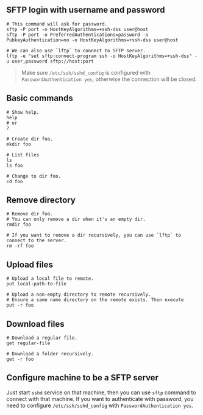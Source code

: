 ## SFTP login with username and password

```
# This command will ask for password.
sftp -P port -o HostKeyAlgorithms=+ssh-dss user@host
sftp -P port -o PreferredAuthentications=password -o PubkeyAuthentication=no -o HostKeyAlgorithms=+ssh-dss user@host

# We can also use `lftp` to connect to SFTP server.
lftp -e "set sftp:connect-program ssh -o HostKeyAlgorithms=+ssh-dss" -u user,password sftp://host:port
```

> Make sure `/etc/ssh/sshd_config` is configured with `PasswordAuthentication yes`, otherwise
the connection will be closed.

## Basic commands

```
# Show help.
help
# or
?

# Create dir foo.
mkdir foo

# List files
ls
ls foo

# Change to dir foo.
cd foo
```

## Remove directory

```
# Remove dir foo.
# You can only remove a dir when it's an empty dir.
rmdir foo

# If you want to remove a dir recursively, you can use `lftp` to connect to the server.
rm -rf foo
```

## Upload files

```
# Upload a local file to remote.
put local-path-to-file

# Upload a non-empty directory to remote recursively.
# Ensure a same name directory on the remote exists. Then execute
put -r foo
```

## Download files

```
# Download a regular file.
get regular-file

# Download a folder recursively.
get -r foo
```

## Configure machine to be a SFTP server

Just start `sshd` service on that machine, then you can use `sftp` command to connect
with that machine. If you want to authenticate with password, you need to configure
`/etc/ssh/sshd_config` with `PasswordAuthentication yes`.
